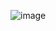![image](https://user-images.githubusercontent.com/104501394/236670312-cf12f447-4511-4ab7-bdd4-b2cae21f51eb.png)
